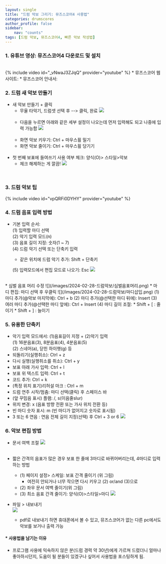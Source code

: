 ```yaml
---
layout: single
title: "드럼 악보 그리기: 뮤즈스코어4 사용법"
categories: drumscores
author_profile: false
sidebar:
    nav: "counts"
tags: [드럼 악보, 뮤즈스코어4, 빠른 악보 작성법]
---
```


### 1. 유튜브 영상: 뮤즈스코어4 다운로드 및 설치
<br/>
{% include video id="_vNwaJ3ZJqQ" provider="youtube" %}
* 뮤즈스코어 웹사이트: <https://musescore.org/ko>
* 뮤즈스코어 안내서: <https://musescore.org/ko/handbook>

### 2. 드럼 새 악보 만들기
* 새 악보 만들기 + 클릭
  * 무율 타악기, 드럼셋 선택 후 --> 클릭, 완료
![](/images/2024-02-28-드럼악보/새악보만들기.png)<br/><br/>
  * 다음을 누르면 아래와 같은 세부 설정이 나오는데 먼저 입력해도 되고 나중에 입력 가능함
  ![](/images/2024-02-28-드럼악보/추가악보설정.png)<br/><br/>
  * 화면 악보 키우기: Ctrl + 마우스휠 밀기  
  * 화면 악보 줄이기: Ctrl + 마우스휠 당기기<br/><br/>
* 첫 번째 보표에 들여쓰기 사용 여부 체크: 양식(O)> 스타일>악보 
  * 체크 해제하는 게 깔끔! 
![](/images/2024-02-28-드럼악보/첫번째보표들여쓰기.png)  
<br/>

### 3. 드럼 악보 팁
{% include video id="vpQRFi0DYHY" provider="youtube" %}

### 4. 드럼 음표 입력 방법
* 기본 입력 순서:  
(1) 입력할 마디 선택  
(2) 악기 입력 모드(n)  
(3) 음표 길이 지정: 숫자(1 ~ 7)  
(4) 드럼 악기 선택 또는 단축키 입력  
  * 같은 위치에 드럼 악기 추가: Shift + 단축키  

  (5) 입력모드에서 편집 모드로 나오기: Esc
  ![](/images/2024-02-28-드럼악보/단축키로빠른입력.gif)
<br/>
* 심벌 음표 머리 수정  
![](/images/2024-02-28-드럼악보/심벌음표머리.png)
* 마디 편집: 마디 선택 후 우클릭  
  ![](/images/2024-02-28-드럼악보/마디삽입.png)
(1) 마디 추가(@악보 마지막에): Ctrl + b  
(2) 마디 추가(@선택한 마디 뒤에): Insert  
(3) 여러 마디 추가(@선택한 마디 앞에): Ctrl + Insert  
(4) 마디 길이 조절:  
  * Shift + [ : 줄이기  
  * Shift + ] : 늘이기  

### 5. 유용한 단축키
* 악기 입력 모드에서: (1)음표길이 지정 + (2)악기 입력<br/>
    (1) 16분음표(3), 8분음표(4), 4분음표(5)<br/>
    (2) 스네어(a), 닫힌 하이햇(g) 등
* 되돌리기(실행취소): Ctrl + z
* 다시 실행(실행취소를 취소): Ctrl + y
* 보표 아래 가사 입력: Ctrl + l
* 보표 위 텍스트 입력: Ctrl + t
* 코드 추가: Ctrl + k
* (특정 위치 표기)리허설 마크 : Ctrl + m
* 드럼 연주 시작/멈춤: 마디 선택(클릭) 후 스페이스 바
* (앞 꾸밈음 표시) 플램: /, s(이음줄slur)
* 위치 변경: x (음표 방향 전환 또는 가사 위치 전환 등)
* 빈 마디 숫자 표시: m (빈 마디가 없어지고 숫자로 표시됨)
* 3 또는 6 연음 : 연음 전체 길이 지정(선택) 후 Ctrl + 3 or 6
![](/images/2024-02-28-드럼악보/6연음입력예시.gif)

### 6. 악보 편집 방법
* 문서 여백 조절
  ![](/images/2024-02-28-드럼악보/여백조정-보표간격스케일.png)<br/><br/>
* 짧은 간격의 음표가 많은 경우 보표 한 줄에 3마디로 바뀌어버리는데, 4마디로 입력하는 방법
  * (1) 페이지 설정> 스케일: 보표 간격 줄이기 (위 그림)
    * 여전히 안되거나 너무 작으면 다시 키우고 (2) or/and (3)으로
  * (2) 좌우 문서 여백 줄이기(위 그림)
  * (3) 최소 음표 간격 줄이기: 양식(O)>스타일>마디
  ![](/images/2024-02-28-드럼악보/최소음표간격.png)

* 파일 > 내보내기  
![](/images/2024-02-28-드럼악보/내보내기.png)
  * pdf로 내보내기 하면 휴대폰에서 볼 수 있고, 뮤즈스코어가 없는 다른 pc에서도 악보를 보거나 출력 가능

#### * 사용법을 남기는 이유
* 프로그램 사용에 익숙하지 않은 분(드럼 경력 약 30년)에게 가르쳐 드렸더니 얼마나 좋아하시던지, 도움이 될 분들이 있겠구나 싶어서 사용법을 포스팅하게 됨.
